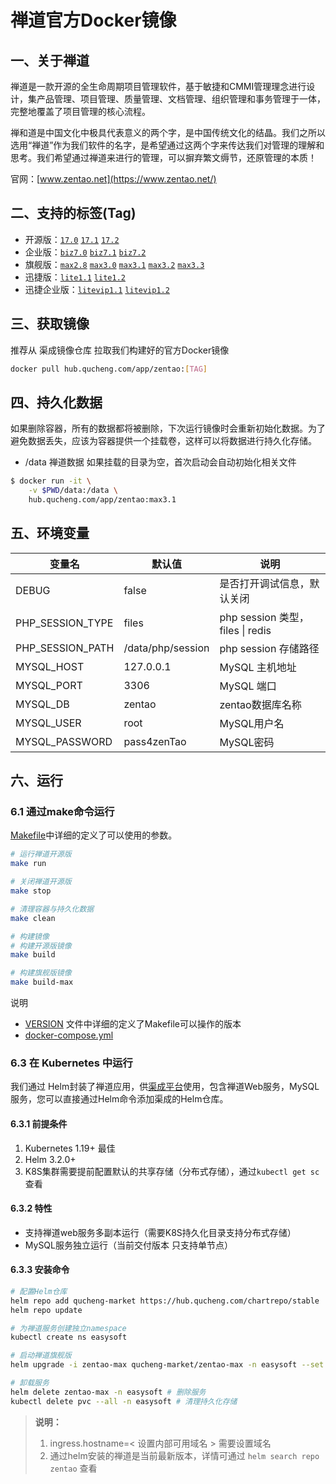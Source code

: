 # 禅道官方Docker镜像

## 一、关于禅道

禅道是一款开源的全生命周期项目管理软件，基于敏捷和CMMI管理理念进行设计，集产品管理、项目管理、质量管理、文档管理、组织管理和事务管理于一体，完整地覆盖了项目管理的核心流程。

禅和道是中国文化中极具代表意义的两个字，是中国传统文化的结晶。我们之所以选用“禅道”作为我们软件的名字，是希望通过这两个字来传达我们对管理的理解和思考。我们希望通过禅道来进行的管理，可以摒弃繁文缛节，还原管理的本质！

官网：[www.zentao.net](https://www.zentao.net/)

## 二、支持的标签(Tag)

- 开源版：[`17.0`](https://www.zentao.net/download/zentaopms17.0-80931.html) [`17.1`](https://www.zentao.net/download/zentaopms17.1-80973.html) [`17.2`](https://www.zentao.net/dynamic/zentaopms17.2-81021.html)
- 企业版：[`biz7.0`](https://www.zentao.net/download/zentaopms.biz7.0-80932.html) [`biz7.1`](https://www.zentao.net/download/zentaopms.biz7.1-80974.html) [`biz7.2`](https://www.zentao.net/dynamic/zentaopms.biz7.2-81022.html)
- 旗舰版：[`max2.8`](https://www.zentao.net/dynamic/max2.8-80508.html) [`max3.0`](https://www.zentao.net/download/max3.0-80658.html) [`max3.1`](https://www.zentao.net/download/max3.1-80933.html) [`max3.2`](https://www.zentao.net/download/max3.2-80975.html) [`max3.3`](https://www.zentao.net/dynamic/max3.3-81023.html)
- 迅捷版：[`lite1.1`](https://www.zentao.net/dynamic/zentaolitev1.1-80683.html) [`lite1.2`](https://www.zentao.net/download/zentaolitev1.2-80982.html)
- 迅捷企业版：[`litevip1.1`](https://www.zentao.net/dynamic/zentaolitevipv1.1-80684.html) [`litevip1.2`](https://www.zentao.net/download/zentaolitevipv1.2-80983.html)

## 三、获取镜像

推荐从 渠成镜像仓库 拉取我们构建好的官方Docker镜像

```bash
docker pull hub.qucheng.com/app/zentao:[TAG]
```

## 四、持久化数据

如果删除容器，所有的数据都将被删除，下次运行镜像时会重新初始化数据。为了避免数据丢失，应该为容器提供一个挂载卷，这样可以将数据进行持久化存储。

- /data 禅道数据
如果挂载的目录为空，首次启动会自动初始化相关文件

```bash
$ docker run -it \
    -v $PWD/data:/data \
    hub.qucheng.com/app/zentao:max3.1
```

## 五、环境变量

| 变量名           | 默认值        | 说明                             |
| ---------------- | ------------- | -------------------------------- |
| DEBUG            | false         | 是否打开调试信息，默认关闭       |
| PHP_SESSION_TYPE | files         | php session 类型，files \| redis |
| PHP_SESSION_PATH | /data/php/session | php session 存储路径             |
| MYSQL_HOST       | 127.0.0.1     | MySQL 主机地址                   |
| MYSQL_PORT       | 3306          | MySQL 端口                       |
| MYSQL_DB         | zentao        | zentao数据库名称                 |
| MYSQL_USER       | root          | MySQL用户名                      |
| MYSQL_PASSWORD   | pass4zenTao   | MySQL密码                        |

## 六、运行

### 6.1 通过make命令运行

[Makefile](./Makefile)中详细的定义了可以使用的参数。

```bash
# 运行禅道开源版
make run

# 关闭禅道开源版
make stop

# 清理容器与持久化数据
make clean

# 构建镜像
# 构建开源版镜像
make build

# 构建旗舰版镜像
make build-max

```

说明

- [VERSION](./VERSION) 文件中详细的定义了Makefile可以操作的版本
- [docker-compose.yml](./docker-compose.yml)

### 6.3 在 Kubernetes 中运行

我们通过 Helm封装了禅道应用，供[渠成平台](https://www.qucheng.com)使用，包含禅道Web服务，MySQL服务，您可以直接通过Helm命令添加渠成的Helm仓库。

#### 6.3.1 前提条件

1. Kubernetes 1.19+ 最佳
2. Helm 3.2.0+
3. K8S集群需要提前配置默认的共享存储（分布式存储），通过`kubectl get sc` 查看

#### 6.3.2 特性

- 支持禅道web服务多副本运行（需要K8S持久化目录支持分布式存储）
- MySQL服务独立运行（当前交付版本 只支持单节点）

#### 6.3.3 安装命令

```bash
# 配置Helm仓库
helm repo add qucheng-market https://hub.qucheng.com/chartrepo/stable
helm repo update

# 为禅道服务创建独立namespace
kubectl create ns easysoft

# 启动禅道旗舰版
helm upgrade -i zentao-max qucheng-market/zentao-max -n easysoft --set ingress.hostname=zentao.local --set replicaCount=2 --set image.pullPolicy=Always

# 卸载服务
helm delete zentao-max -n easysoft # 删除服务
kubectl delete pvc --all -n easysoft # 清理持久化存储
```

> **说明：**
>
> 1. ingress.hostname=< 设置内部可用域名 > 需要设置域名
> 2. 通过helm安装的禅道是当前最新版本，详情可通过 `helm search repo zentao` 查看
